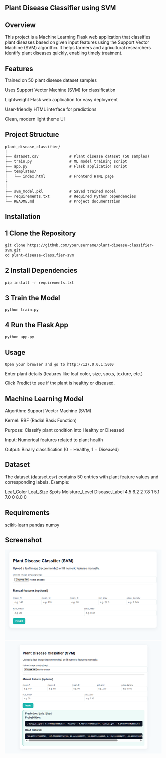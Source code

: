 ## Plant Disease Classifier using SVM
## Overview
This project is a Machine Learning Flask web application that classifies plant diseases based on given input features using the Support Vector Machine (SVM) algorithm.
It helps farmers and agricultural researchers identify plant diseases quickly, enabling timely treatment.

## Features
Trained on 50 plant disease dataset samples

Uses Support Vector Machine (SVM) for classification

Lightweight Flask web application for easy deployment

User-friendly HTML interface for predictions

Clean, modern light theme UI

## Project Structure
```
plant_disease_classifier/
│
├── dataset.csv              # Plant disease dataset (50 samples)
├── train.py                 # ML model training script
├── app.py                   # Flask application script
├── templates/
│   └── index.html           # Frontend HTML page
├
│           
├── svm_model.pkl            # Saved trained model
├── requirements.txt         # Required Python dependencies
└── README.md                # Project documentation
```
## Installation
## 1️ Clone the Repository
```
git clone https://github.com/yourusername/plant-disease-classifier-svm.git
cd plant-disease-classifier-svm
```
## 2️ Install Dependencies
```
pip install -r requirements.txt
```
## 3️ Train the Model
```
python train.py
```
## 4️ Run the Flask App
```
python app.py
```
## Usage
```
Open your browser and go to http://127.0.0.1:5000
```

Enter plant details (features like leaf color, size, spots, texture, etc.)

Click Predict to see if the plant is healthy or diseased.

## Machine Learning Model
Algorithm: Support Vector Machine (SVM)

Kernel: RBF (Radial Basis Function)

Purpose: Classify plant condition into Healthy or Diseased

Input: Numerical features related to plant health

Output: Binary classification (0 = Healthy, 1 = Diseased)

## Dataset
The dataset (dataset.csv) contains 50 entries with plant feature values and corresponding labels.
Example:

Leaf_Color	Leaf_Size	Spots	Moisture_Level	Disease_Label
4.5	6.2	2	7.8	1
5.1	7.0	0	8.0	0

## Requirements

scikit-learn
pandas
numpy
## Screenshot
![alt text](<Screenshot 2025-08-11 115457.png>)
![alt text](<Screenshot 2025-08-11 113714.png>)